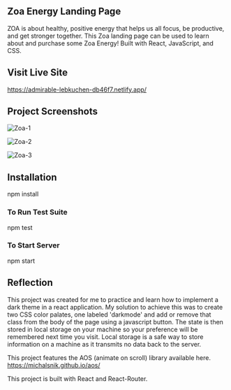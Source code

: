 ## Zoa Energy Landing Page 

ZOA is about healthy, positive energy that helps us all focus, be productive, and get stronger together. This Zoa landing page can be used to learn about and purchase some Zoa Energy! Built with React, JavaScript, and CSS.

## Visit Live Site

https://admirable-lebkuchen-db46f7.netlify.app/

## Project Screenshots

![Zoa-1](https://user-images.githubusercontent.com/55415399/163902388-ac3909f2-ae06-48d5-bb80-f32c06605e68.PNG)

![Zoa-2](https://user-images.githubusercontent.com/55415399/163902396-b7f5e0bc-d4b1-4d14-bfc9-a99656229982.PNG)

![Zoa-3](https://user-images.githubusercontent.com/55415399/163902400-c9f62a5e-f24f-43d8-bb88-89cb95aec010.PNG)

## Installation

npm install

### To Run Test Suite

npm test

### To Start Server

npm start

## Reflection

This project was created for me to practice and learn how to implement a dark theme in a react application. My solution to achieve this was to create two CSS color palates, one labeled 'darkmode' and add or remove that class from the body of the page using a javascript button. The state is then stored in local storage on your machine so your preference will be remembered next time you visit. Local storage is a safe way to store information on a machine as it transmits no data back to the server. 

This project features the AOS (animate on scroll) library available here. https://michalsnik.github.io/aos/

This project is built with React and React-Router.

